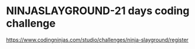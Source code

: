 # NINJASLAYGROUND-21 days coding challenge

https://www.codingninjas.com/studio/challenges/ninja-slayground/register
